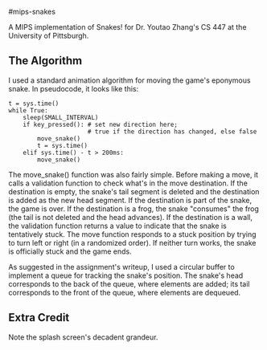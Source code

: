 #mips-snakes

A MIPS implementation of Snakes! for Dr. Youtao Zhang's CS 447 at the 
University of Pittsburgh.  

## The Algorithm
I used a standard animation algorithm for moving the game's eponymous snake.
In pseudocode, it looks like this:

    t = sys.time()
    while True:
        sleep(SMALL_INTERVAL)
        if key_pressed(): # set new direction here; 
                          # true if the direction has changed, else false
            move_snake()
            t = sys.time()
        elif sys.time() - t > 200ms:
            move_snake()

The move\_snake() function was also fairly simple. Before making a move, it
calls a validation function to check what's in the move destination. If the
destination is empty, the snake's tail segment is deleted and the destination
is added as the new head segment.  If the destination is part of the snake, the
game is over. If the destination is a frog, the snake "consumes" the frog (the
tail is not deleted and the head advances). If the destination is a wall, the
validation function returns a value to indicate that the snake is tentatively 
stuck. The move function responds to a stuck position by trying to turn left or 
right (in a randomized order). If neither turn works, the snake is officially 
stuck and the game ends.

As suggested in the assignment's writeup, I used a circular buffer to implement 
a queue for tracking the snake's position. The snake's head corresponds to the 
back of the queue, where elements are added; its tail corresponds to the front 
of the queue, where elements are dequeued.

## Extra Credit
Note the splash screen's decadent grandeur.
